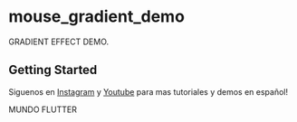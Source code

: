 # mouse_gradient_demo

GRADIENT EFFECT  DEMO.

## Getting Started

Siguenos en [Instagram](https://www.instagram.com/mundo_flutter_app/) y [Youtube](https://www.youtube.com/@MundoFlutter) para mas tutoriales y demos en español!

MUNDO FLUTTER